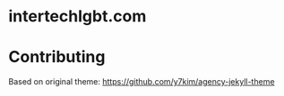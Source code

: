 intertechlgbt.com
====================

# 

# Contributing


Based on original theme: https://github.com/y7kim/agency-jekyll-theme